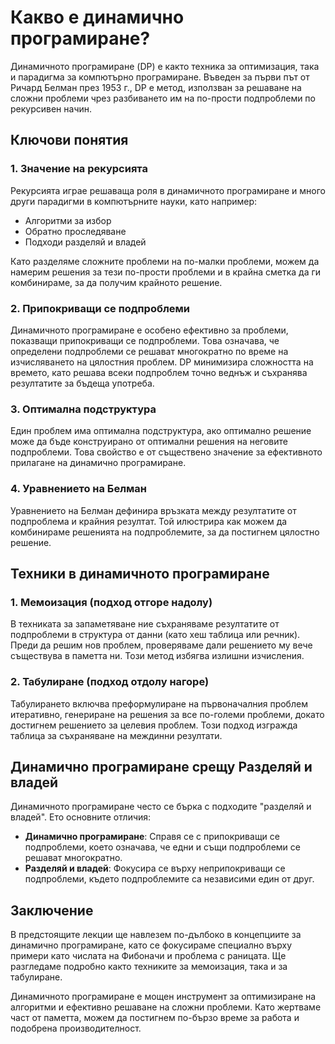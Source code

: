 # Какво е динамично програмиране?

Динамичното програмиране (DP) е както техника за оптимизация, така и парадигма за компютърно програмиране. Въведен за първи път от Ричард Белман през 1953 г., DP е метод, използван за решаване на сложни проблеми чрез разбиването им на по-прости подпроблеми по рекурсивен начин.

## Ключови понятия

### 1. Значение на рекурсията
Рекурсията играе решаваща роля в динамичното програмиране и много други парадигми в компютърните науки, като например:

- Алгоритми за избор
- Обратно проследяване
- Подходи разделяй и владей

Като разделяме сложните проблеми на по-малки проблеми, можем да намерим решения за тези по-прости проблеми и в крайна сметка да ги комбинираме, за да получим крайното решение.

### 2. Припокриващи се подпроблеми
Динамичното програмиране е особено ефективно за проблеми, показващи припокриващи се подпроблеми. Това означава, че определени подпроблеми се решават многократно по време на изчисляването на цялостния проблем. DP минимизира сложността на времето, като решава всеки подпроблем точно веднъж и съхранява резултатите за бъдеща употреба.

### 3. Оптимална подструктура
Един проблем има оптимална подструктура, ако оптимално решение може да бъде конструирано от оптимални решения на неговите подпроблеми. Това свойство е от съществено значение за ефективното прилагане на динамично програмиране.

### 4. Уравнението на Белман
Уравнението на Белман дефинира връзката между резултатите от подпроблема и крайния резултат. Той илюстрира как можем да комбинираме решенията на подпроблемите, за да постигнем цялостно решение.

## Техники в динамичното програмиране

### 1. Мемоизация (подход отгоре надолу)
В техниката за запаметяване ние съхраняваме резултатите от подпроблеми в структура от данни (като хеш таблица или речник). Преди да решим нов проблем, проверяваме дали решението му вече съществува в паметта ни. Този метод избягва излишни изчисления.

### 2. Табулиране (подход отдолу нагоре)
Табулирането включва преформулиране на първоначалния проблем итеративно, генериране на решения за все по-големи проблеми, докато достигнем решението за целевия проблем. Този подход изгражда таблица за съхраняване на междинни резултати.

## Динамично програмиране срещу Разделяй и владей
Динамичното програмиране често се бърка с подходите "разделяй и владей". Ето основните отличия:

- **Динамично програмиране**: Справя се с припокриващи се подпроблеми, което означава, че едни и същи подпроблеми се решават многократно.
- **Разделяй и владей**: Фокусира се върху неприпокриващи се подпроблеми, където подпроблемите са независими един от друг.

## Заключение
В предстоящите лекции ще навлезем по-дълбоко в концепциите за динамично програмиране, като се фокусираме специално върху примери като числата на Фибоначи и проблема с раницата. Ще разгледаме подробно както техниките за мемоизация, така и за табулиране.

Динамичното програмиране е мощен инструмент за оптимизиране на алгоритми и ефективно решаване на сложни проблеми. Като жертваме част от паметта, можем да постигнем по-бързо време за работа и подобрена производителност.
